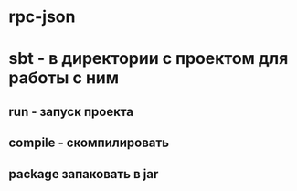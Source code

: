 # rpc-json
# sbt - в директории с проектом для работы с ним
## run - запуск проекта
## compile - скомпилировать
## package запаковать в jar

